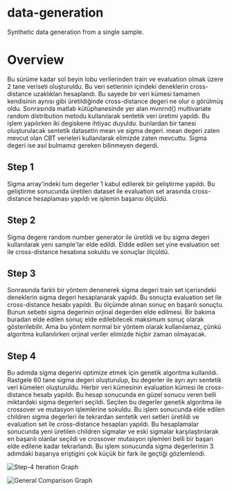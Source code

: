 # data-generation
Synthetic data generation from a single sample. 

# Overview
Bu sürüme kadar sol beyin lobu verilerinden train ve evaluation olmak üzere 2 tane veriseti oluşturuldu.
Bu veri setlerinin içindeki deneklerin cross-distance uzaklıkları hesaplandı. Bu sayede bir veri kümesi tamamen kendisinin aynısı gibi üretildiğinde cross-distance degeri ne olur o görülmüş oldu.
Sonrasında matlab kütüphanesinde yer alan mvnrnd() multivariate random distribution metodu kullanılarak sentetik veri üretimi yapıldı. Bu işlem yapılırken iki degiskene ihtiyac duyuldu. bunlardan bir tanesi oluşturulacak sentetik datasetin mean ve sigma degeri. mean degeri zaten mevcut olan CBT verieleri kullanılarak elimizde zaten mevcuttu. Sigma degeri ise asıl bulmamız gereken bilinmeyen degerdi. 

## Step 1
Sigma array'indeki tum degerler 1 kabul edilerek bir geliştirme yapıldı. Bu geliştirme sonucunda üretilen dataset ile evaluation set arasında cross-distance hesaplaması yapıldı ve işlemin başarısı ölçüldü.

## Step 2
Sigma degere random number generator ile üretildi ve bu sigma degeri kullanılarak yeni sample'lar elde edildi. Eldde edilen set yine evaluation set ile cross-distance hesabına sokuldu ve sonuçlar ölçüldü.

## Step 3 
Sonrasında farklı bir yöntem denenerek sigma degeri train set içerisndeki deneklerin sigma degeri hesaplanarak yapıldı. Bu sonuçta evaluation set ile cross-distance hesabı yapıldı. Bu ölçümde alınan sonuç en başarılı sonuçtu. Bunun sebebi sigma degerinin orjinal degerden elde edilmesi. Bir bakıma buradan elde edilen sonuç elde edilebilecek maksimum sonuç olarak gösterilebilir. Ama bu yöntem normal bir yöntem olarak kullanılamaz, çünkü algoritma kullanılırken orjinal veriler elimizde hiçbir zaman olmayacak.

## Step 4 
Bu adımda sigma degerini optimize etmek için genetik algoritma kullanıldı. Rastgele 60 tane sigma degeri oluşturulup, bu degerler ile ayrı ayrı sentetik veri kümeleri oluşturuldu. Herbir veri kümesinin evaluation kümesi ile cross-distance hesabı yapıldı. Bu hesap sonucunda en güzel sonucu veren belli miktardaki sigma degerleri seçildi. Seçilen bu degerler genetik algoritma ile crossover ve mutasyon işlemlerine sokuldu. Bu işlem sonucunda elde edilen children sigma degerleri ile tekrardan sentetik veri setleri üretildi ve evaluation set ile cross-distance hesapları yapıldı. Bu hesaplamalar sonucunda yeni üretilen children sigmalar ve eski sigmalar karşılaştırılarak en başarılı olanlar seçildi ve crossover mutasyon işlemleri belli bir  başarı elde edilene kadar tekrarlandı. Bu işlem sonucunda sigma degerlerinin 3. adımdaki başarıya eriştigini çok küçük bir fark ile geçtiği gözlemlendi.

![Step-4 Iteration Graph](https://user-images.githubusercontent.com/6848680/76770235-a34e2780-67ae-11ea-8426-0d8fe6e12776.png)


![General Comparison Graph](https://user-images.githubusercontent.com/6848680/76770008-4eaaac80-67ae-11ea-974e-5473e34fc441.png)

